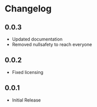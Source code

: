 # Changelog

## 0.0.3

* Updated documentation
* Removed nullsafety to reach everyone

## 0.0.2

* Fixed licensing

## 0.0.1

* Initial Release
